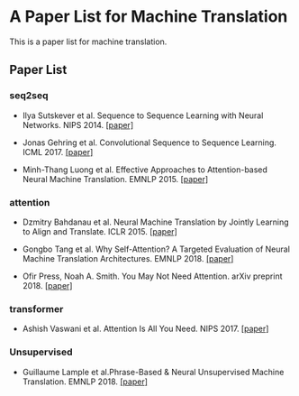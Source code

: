 # A Paper List for Machine Translation

This is a paper list for machine translation.

## Paper List

### seq2seq

- Ilya Sutskever et al. Sequence to Sequence Learning with Neural Networks. NIPS 2014. [[paper]][1]

- Jonas Gehring et al. Convolutional Sequence to Sequence Learning. ICML 2017. [[paper]][3]

- Minh-Thang Luong et al. Effective Approaches to Attention-based Neural Machine Translation. EMNLP 2015. [[paper]][8]

### attention

- Dzmitry Bahdanau et al. Neural Machine Translation by Jointly Learning to Align and Translate. ICLR 2015. [[paper]][2]

- Gongbo Tang et al. Why Self-Attention? A Targeted Evaluation of Neural Machine Translation Architectures. EMNLP 2018. [[paper]][5]

- Ofir Press, Noah A. Smith. You May Not Need Attention. arXiv preprint 2018. [[paper]][6]

### transformer

- Ashish Vaswani et al. Attention Is All You Need. NIPS 2017. [[paper]][4]

### Unsupervised

- Guillaume Lample et al.Phrase-Based & Neural Unsupervised Machine Translation. EMNLP 2018. [[paper]][7]


[1]:https://arxiv.org/abs/1409.3215
[2]:https://arxiv.org/abs/1409.0473v7
[3]:https://arxiv.org/abs/1705.03122
[4]:https://arxiv.org/abs/1706.03762
[5]:https://arxiv.org/abs/1808.08946v1
[6]:https://arxiv.org/abs/1810.13409
[7]:https://arxiv.org/abs/1804.07755
[8]:https://arxiv.org/abs/1508.04025v3